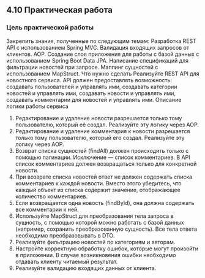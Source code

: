 ## 4.10 Практическая работа
### Цель практической работы
Закрепить знания, полученные по следующим темам:
Разработка REST API с использованием Spring MVC.
Валидация входящих запросов от клиентов.
AOP.
Создание слоя приложения для работы с базой данных с использованием Spring Boot Data JPA.
Написание спецификаций для фильтрации новостей при запросе.
Маппинг сущностей с использованием MapStruct.
Что нужно сделать
Реализуйте REST API для новостного сервиса. API должен предоставлять возможность:
создавать пользователей и управлять ими,
создавать категории новостей и управлять ими,
создавать новости и управлять ими,
создавать комментарии для новостей и управлять ими.
Описание логики работы сервиса
1. Редактирование и удаление новости разрешается только тому пользователю, который её создал. Реализуйте эту логику через
AOP.
2. Редактирование и удаление комментария к новости разрешается только тому пользователю, который его создал. Реализуйте эту
логику через AOP.
3. Возврат списка сущностей (findAll) должен происходить только с помощью пагинации. Исключение — список комментариев. В API
список комментариев должен возвращаться только для конкретной новости.
4. При возврате списка новостей ответ не должен содержать списка комментариев к каждой новости. Вместо этого убедитесь, что
каждый объект из списка содержит значение, отображающее количество комментариев.
5. Если возвращается одна новость (findById), она должна содержать все комментарии к ней.
6. Используйте MapStruct для преобразования тела запроса в сущность, с помощью которой можно работать с базой данных
(например, сохранить преобразованную сущность). Все тела ответа необходимо преобразовывать в DTO.
7. Реализуйте фильтрацию новостей по категориям и авторам.
8. Настройте корректную обработку ошибок, которые могут произойти в приложении. В случае возникновения ошибки необходимо
отдавать клиенту читаемый результат.
9. Реализуйте валидацию входящих данных от клиента.
